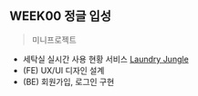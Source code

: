 ## WEEK00 정글 입성
> 미니프로젝트
* 세탁실 실시간 사용 현황 서비스 <a href=http://laundry-jungle.com>Laundry Jungle</a>
* (FE) UX/UI 디자인 설계
* (BE) 회원가입, 로그인 구현
